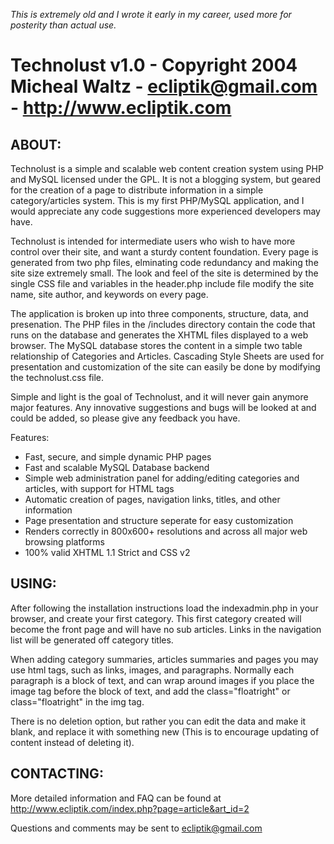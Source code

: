 *This is extremely old and I wrote it early in my career, used more for posterity than actual use.*

# Technolust v1.0 - Copyright 2004 Micheal Waltz - ecliptik@gmail.com - http://www.ecliptik.com

## ABOUT:
Technolust is a simple and scalable web content creation system using PHP and MySQL licensed under the GPL. It is not a blogging system, but geared for the creation of a page to distribute information in a simple category/articles system. This is my first PHP/MySQL application, and I would appreciate any code suggestions more experienced developers may have.

Technolust is intended for intermediate users who wish to have more control over their site, and want a sturdy content foundation. Every page is generated from two php files, elminating code redundancy and making the site size extremely small. The look and feel of the site is determined by the single CSS file and variables in the header.php include file modify the site name, site author, and keywords on every page.

The application is broken up into three components, structure, data, and presenation. The PHP files in the /includes directory contain the code that runs on the database and generates the XHTML files displayed to a web browser. The MySQL database stores the content in a simple two table relationship of Categories and Articles. Cascading Style Sheets are used for presentation and customization of the site can easily be done by modifying the technolust.css file.

Simple and light is the goal of Technolust, and it will never gain anymore major features. Any innovative suggestions and bugs will be looked at and could be added, so please give any feedback you have.

Features:

* Fast, secure, and simple dynamic PHP pages
* Fast and scalable MySQL Database backend
* Simple web administration panel for adding/editing categories and articles, with support for HTML tags
* Automatic creation of pages, navigation links, titles, and other information
* Page presentation and structure seperate for easy customization
* Renders correctly in 800x600+ resolutions and across all major web browsing platforms
* 100% valid XHTML 1.1 Strict and CSS v2


## USING:

After following the installation instructions load the indexadmin.php in your browser, and create your first category. This first category created will become the front page and will have no sub articles. Links in the navigation list will be generated off category titles.

When adding category summaries, articles summaries and pages you may use html tags, such as links, images, and paragraphs. Normally each paragraph is a block of text, and can wrap around images if you place the image tag before the block of text, and add the class="floatright" or class="floatright" in the img tag.

There is no deletion option, but rather you can edit the data and make it blank, and replace it with something new (This is to encourage updating of content instead of deleting it).


## CONTACTING:
More detailed information and FAQ can be found at http://www.ecliptik.com/index.php?page=article&art_id=2 

Questions and comments may be sent to ecliptik@gmail.com
